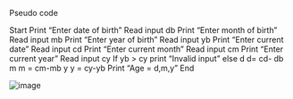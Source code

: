 Pseudo code

 Start
 Print “Enter date of birth”
 Read input db
 Print “Enter month of birth”
 Read input mb
 Print “Enter year of birth” 
 Read input yb
 Print “Enter current date”
 Read input cd
 Print “Enter current month”
 Read input cm
 Print “Enter current year” 
 Read input cy 
 If yb > cy
 print “Invalid input”
 else
 d d= cd- db
 m m = cm-mb
 y y = cy-yb
 Print “Age = d,m,y”
 End
 
 
 
![image](https://user-images.githubusercontent.com/118686647/210242120-4d81188d-93d8-4631-b766-dec7badf0278.png)

